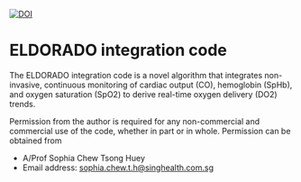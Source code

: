 [![DOI](https://zenodo.org/badge/640707564.svg)](https://zenodo.org/badge/latestdoi/640707564)

# ELDORADO integration code
The ELDORADO integration code is a novel algorithm that integrates non-invasive, continuous monitoring of cardiac output (CO), hemoglobin (SpHb), and oxygen saturation (SpO2) to derive real-time oxygen delivery (DO2) trends.

Permission from the author is required for any non-commercial and commercial use of the code, whether in part or in whole.
Permission can be obtained from 
- A/Prof Sophia Chew Tsong Huey
- Email address: sophia.chew.t.h@singhealth.com.sg
